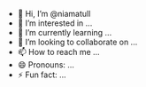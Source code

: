 - 👋 Hi, I’m @niamatull
- 👀 I’m interested in ...
- 🌱 I’m currently learning ...
- 💞️ I’m looking to collaborate on ...
- 📫 How to reach me ...
- 😄 Pronouns: ...
- ⚡ Fun fact: ...

<!---
niamatull/niamatull is a ✨ special ✨ repository because its `README.md` (this file) appears on your GitHub profile.
You can click the Preview link to take a look at your changes.
--->
